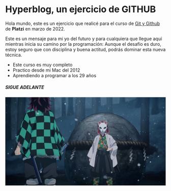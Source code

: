 # Hyperblog, un ejercicio de GITHUB

Hola mundo, este es un ejercicio que realicé para el curso de [Git y Github](http://https://bit.ly/3JKZCjN "Git y Github") de **Platzi** en marzo de 2022.

Este es un mensaje para mi yo del futuro y para cualquiera que llegue aquí mientras inicia su camino por la programación: Aunque el desafío es duro, estoy seguro que con disciplina y buena actitud, podrás dominar esta nueva técnica. 

- Este curso es muy completo
- Practico desde mi Mac del 2012
- Aprendiendo a programar a los 29 años

##### SIGUE ADELANTE 

![title](imagenes/kimetsu.png)
